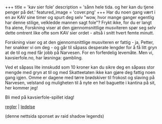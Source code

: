 +++
title = 'kav sier fole'
description = 'sånn hele tida. og her kan du tjene penger på det.'
featured_image = 'cover.png'
+++
Har du noen gang vært i en av KAV sine timer og spurt deg selv "wow, hvor mange ganger egentlig har denne stilige, velkledde mannen sagt fole"? Frykt ikke, for du er langt fra alene, Forskning viser at den gjennomsnittlige musviteren spør seg selv dette omtrent like ofte som KAV sier ordet - altså i snitt hvert femte minutt.

Forskning viser og at den gjennomsnittlige musviteren er fattig - ja, Petter, her snakker vi om deg - og går til såpass desperate lengder for å få litt gryn at de til og med får jobb på Narvesen. For en forferdelig levemåte. Men vi, kavsierfole.no, har løsninga: gambling.

Ved et såpass lite innskudd som 10 kroner kan du sikre deg en såpass stor mengde med gryn at til og med Skatteetaten ikke kan gjøre deg fattig noen gang igjen. Omme er dagene med tørre brødskiver til frokost og slaving på Narvesen, velstand og muligheten til å nyte en hel baguette i kantina på sit, her kommer jeg!

Bli med på kavsierfole-spillet idag!

[regler](https://kavsierfole.no/regler/) | [ledelse](https://kavsierfole.no/tabell/) 

(denne nettsida sponset av raid shadow legends)




